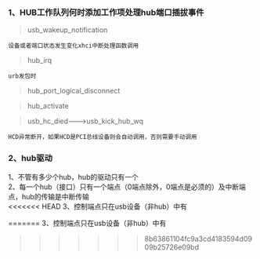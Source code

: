 ### 1、HUB工作队列何时添加工作项处理hub端口插拔事件  
> usb_wakeup_notification  

```
设备或者端口状态发生变化xhci中断处理函数调用
```

> hub_irq  

```
urb发包时
```

> hub_port_logical_disconnect  

> hub_activate  

> usb_hc_died--->usb_kick_hub_wq  

```
HCD异常断开，如果HCD是PCI总线设备则会自动调用，否则需要手动调用
```

### 2、hub驱动  
1、不管有多少个hub，hub的驱动只有一个  
2、每一个hub（接口）只有一个端点（0端点除外，0端点是必须的）及中断端点，hub的传输是中断传输  
<<<<<<< HEAD
3、控制端点只在usb设备（非hub）中有  

=======
3、控制端点只在usb设备（非hub）中有  
>>>>>>> 8b63861104fc9a3cd4183594d0909b25726e09bd
